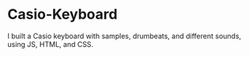 # Casio-Keyboard
I built a Casio keyboard with samples, drumbeats, and different sounds, using JS, HTML, and CSS.
